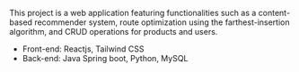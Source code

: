 This project is a web application featuring functionalities such as a content-based recommender system, route optimization using the
farthest-insertion algorithm, and CRUD operations for products and users.
- Front-end: Reactjs, Tailwind CSS
- Back-end: Java Spring boot, Python, MySQL
